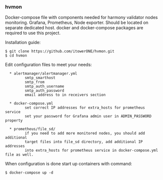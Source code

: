 ### hvmon

Docker-compose file with components needed for harmony validator nodes monitoring.
Grafana, Prometheus, Node exporter.
Should be located on separate dedicated host.
docker and docker-compose packages are required to use this project.

Installation guide: 

```
$ git clone https://github.com/itowerONE/hvmon.git
$ cd hvmon
```

Edit configuration files to meet your needs:

```
  * alertmanager/alertmanager.yml
         smtp_smarthost
         smtp_from
         smtp_auth_username
         smtp_auth_password
         email address to in receivers section

  * docker-compose.yml
         set correct IP addresses for extra_hosts for prometheus service
         set your password for Grafana admin user in ADMIN_PASSWORD property
 
  * prometheus/file_sd/
         if you need to add more monitored nodes, you should add additional 
         target files into file_sd directory, add additional IP addresses 
         into extra_hosts for prometheus service in docker-compose.yml file as well.
```

When configuration is done start up containers with command:

```
$ docker-compose up -d
```

